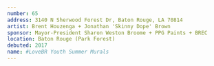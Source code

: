 ```yaml
---
number: 65
address: 3140 N Sherwood Forest Dr, Baton Rouge, LA 70814
artist: Brent Houzenga + Jonathan 'Skinny Dope' Brown
sponsor: Mayor-President Sharon Weston Broome + PPG Paints + BREC
location: Baton Rouge (Park Forest)
debuted: 2017
name: #LoveBR Youth Summer Murals
---
```

